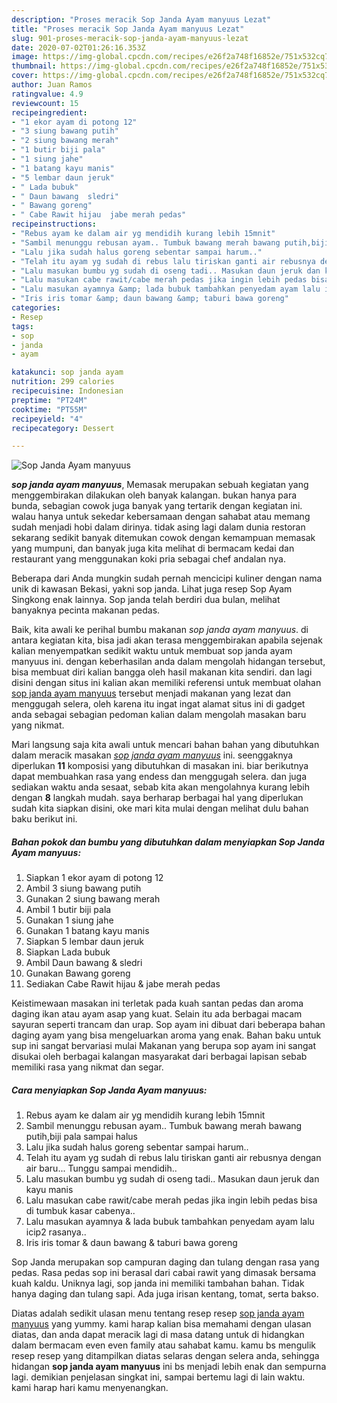 ```yaml
---
description: "Proses meracik Sop Janda Ayam manyuus Lezat"
title: "Proses meracik Sop Janda Ayam manyuus Lezat"
slug: 901-proses-meracik-sop-janda-ayam-manyuus-lezat
date: 2020-07-02T01:26:16.353Z
image: https://img-global.cpcdn.com/recipes/e26f2a748f16852e/751x532cq70/sop-janda-ayam-manyuus-foto-resep-utama.jpg
thumbnail: https://img-global.cpcdn.com/recipes/e26f2a748f16852e/751x532cq70/sop-janda-ayam-manyuus-foto-resep-utama.jpg
cover: https://img-global.cpcdn.com/recipes/e26f2a748f16852e/751x532cq70/sop-janda-ayam-manyuus-foto-resep-utama.jpg
author: Juan Ramos
ratingvalue: 4.9
reviewcount: 15
recipeingredient:
- "1 ekor ayam di potong 12"
- "3 siung bawang putih"
- "2 siung bawang merah"
- "1 butir biji pala"
- "1 siung jahe"
- "1 batang kayu manis"
- "5 lembar daun jeruk"
- " Lada bubuk"
- " Daun bawang  sledri"
- " Bawang goreng"
- " Cabe Rawit hijau  jabe merah pedas"
recipeinstructions:
- "Rebus ayam ke dalam air yg mendidih kurang lebih 15mnit"
- "Sambil menunggu rebusan ayam.. Tumbuk bawang merah bawang putih,biji pala sampai halus"
- "Lalu jika sudah halus goreng sebentar sampai harum.."
- "Telah itu ayam yg sudah di rebus lalu tiriskan ganti air rebusnya dengan air baru... Tunggu sampai mendidih.."
- "Lalu masukan bumbu yg sudah di oseng tadi.. Masukan daun jeruk dan kayu manis"
- "Lalu masukan cabe rawit/cabe merah pedas jika ingin lebih pedas bisa di tumbuk kasar cabenya.."
- "Lalu masukan ayamnya &amp; lada bubuk tambahkan penyedam ayam lalu icip2 rasanya.."
- "Iris iris tomar &amp; daun bawang &amp; taburi bawa goreng"
categories:
- Resep
tags:
- sop
- janda
- ayam

katakunci: sop janda ayam 
nutrition: 299 calories
recipecuisine: Indonesian
preptime: "PT24M"
cooktime: "PT55M"
recipeyield: "4"
recipecategory: Dessert

---
```



![Sop Janda Ayam manyuus](https://img-global.cpcdn.com/recipes/e26f2a748f16852e/751x532cq70/sop-janda-ayam-manyuus-foto-resep-utama.jpg)

<b><i>sop janda ayam manyuus</i></b>, Memasak merupakan sebuah kegiatan yang menggembirakan dilakukan oleh banyak kalangan. bukan hanya para bunda, sebagian cowok juga banyak yang tertarik dengan kegiatan ini. walau hanya untuk sekedar kebersamaan dengan sahabat atau memang sudah menjadi hobi dalam dirinya. tidak asing lagi dalam dunia restoran sekarang sedikit banyak ditemukan cowok dengan kemampuan memasak yang mumpuni, dan banyak juga kita melihat di bermacam kedai dan restaurant yang menggunakan koki pria sebagai chef andalan nya.

Beberapa dari Anda mungkin sudah pernah mencicipi kuliner dengan nama unik di kawasan Bekasi, yakni sop janda. Lihat juga resep Sop Ayam Singkong enak lainnya. Sop janda telah berdiri dua bulan, melihat banyaknya pecinta makanan pedas.

Baik, kita awali ke perihal bumbu makanan <i>sop janda ayam manyuus</i>. di antara kegiatan kita, bisa jadi akan terasa menggembirakan apabila sejenak kalian menyempatkan sedikit waktu untuk membuat sop janda ayam manyuus ini. dengan keberhasilan anda dalam mengolah hidangan tersebut, bisa membuat diri kalian bangga oleh hasil makanan kita sendiri. dan lagi disini dengan situs ini kalian akan memiliki referensi untuk membuat olahan <u>sop janda ayam manyuus</u> tersebut menjadi makanan yang lezat dan menggugah selera, oleh karena itu ingat ingat alamat situs ini di gadget anda sebagai sebagian pedoman kalian dalam mengolah masakan baru yang nikmat.


Mari langsung saja kita awali untuk mencari bahan bahan yang dibutuhkan dalam meracik masakan <u><i>sop janda ayam manyuus</i></u> ini. seenggaknya diperlukan <b>11</b> komposisi yang dibutuhkan di masakan ini. biar berikutnya dapat membuahkan rasa yang endess dan menggugah selera. dan juga sediakan waktu anda sesaat, sebab kita akan mengolahnya kurang lebih dengan <b>8</b> langkah mudah. saya berharap berbagai hal yang diperlukan sudah kita siapkan disini, oke mari kita mulai dengan melihat dulu bahan baku berikut ini.

<!--inarticleads1-->

##### Bahan pokok dan bumbu yang dibutuhkan dalam menyiapkan Sop Janda Ayam manyuus:

1. Siapkan 1 ekor ayam di potong 12
1. Ambil 3 siung bawang putih
1. Gunakan 2 siung bawang merah
1. Ambil 1 butir biji pala
1. Gunakan 1 siung jahe
1. Gunakan 1 batang kayu manis
1. Siapkan 5 lembar daun jeruk
1. Siapkan  Lada bubuk
1. Ambil  Daun bawang &amp; sledri
1. Gunakan  Bawang goreng
1. Sediakan  Cabe Rawit hijau &amp; jabe merah pedas


Keistimewaan masakan ini terletak pada kuah santan pedas dan aroma daging ikan atau ayam asap yang kuat. Selain itu ada berbagai macam sayuran seperti trancam dan urap. Sop ayam ini dibuat dari beberapa bahan daging ayam yang bisa mengeluarkan aroma yang enak. Bahan baku untuk sup ini sangat bervariasi mulai Makanan yang berupa sop ayam ini sangat disukai oleh berbagai kalangan masyarakat dari berbagai lapisan sebab memiliki rasa yang nikmat dan segar. 

<!--inarticleads2-->

##### Cara menyiapkan Sop Janda Ayam manyuus:

1. Rebus ayam ke dalam air yg mendidih kurang lebih 15mnit
1. Sambil menunggu rebusan ayam.. Tumbuk bawang merah bawang putih,biji pala sampai halus
1. Lalu jika sudah halus goreng sebentar sampai harum..
1. Telah itu ayam yg sudah di rebus lalu tiriskan ganti air rebusnya dengan air baru... Tunggu sampai mendidih..
1. Lalu masukan bumbu yg sudah di oseng tadi.. Masukan daun jeruk dan kayu manis
1. Lalu masukan cabe rawit/cabe merah pedas jika ingin lebih pedas bisa di tumbuk kasar cabenya..
1. Lalu masukan ayamnya &amp; lada bubuk tambahkan penyedam ayam lalu icip2 rasanya..
1. Iris iris tomar &amp; daun bawang &amp; taburi bawa goreng


Sop Janda merupakan sop campuran daging dan tulang dengan rasa yang pedas. Rasa pedas sop ini berasal dari cabai rawit yang dimasak bersama kuah kaldu. Uniknya lagi, sop janda ini memiliki tambahan bahan. Tidak hanya daging dan tulang sapi. Ada juga irisan kentang, tomat, serta bakso. 

Diatas adalah sedikit ulasan menu tentang resep resep <u>sop janda ayam manyuus</u> yang yummy. kami harap kalian bisa memahami dengan ulasan diatas, dan anda dapat meracik lagi di masa datang untuk di hidangkan dalam bermacam even even family atau sahabat kamu. kamu bs mengulik resep resep yang ditampilkan diatas selaras dengan selera anda, sehingga hidangan <b>sop janda ayam manyuus</b> ini bs menjadi lebih enak dan sempurna lagi. demikian penjelasan singkat ini, sampai bertemu lagi di lain waktu. kami harap hari kamu menyenangkan.
